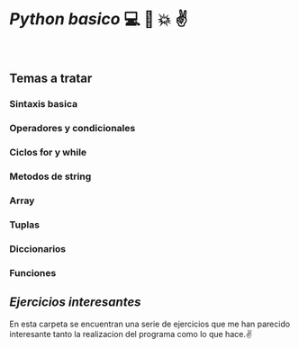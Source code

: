 # ***Python basico*** :computer: :blue_book: :collision: :v:
<br>

## **Temas a tratar**
### Sintaxis basica <br>
### Operadores y condicionales <br>
### Ciclos for y while <br>
### Metodos de string <br>
### Array<br>
### Tuplas<br>
### Diccionarios<br>
### Funciones 

## ***Ejercicios interesantes***

En esta carpeta se encuentran una serie de ejercicios que me han parecido interesante tanto la realizacion del programa como lo que hace.:v: